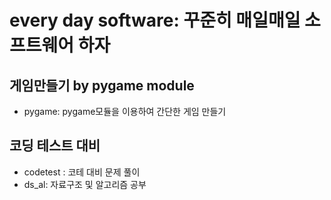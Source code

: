 # every day software: 꾸준히 매일매일 소프트웨어 하자

## 게임만들기 by pygame module
- pygame: pygame모듈을 이용하여 간단한 게임 만들기
  
## 코딩 테스트 대비
- codetest : 코테 대비 문제 풀이
- ds_al: 자료구조 및 알고리즘 공부

